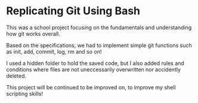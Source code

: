 # Replicating Git Using Bash
This was a school project focusing on the fundamentals and understanding how git works overall.

Based on the specifications, we had to implement simple git functions such as init, add, commit, log, rm and so on!

I used a hidden folder to hold the saved code, but I also added rules and conditions where files are not
uneccessarily overwritten nor accidently deleted.

This project will be continued to be improved on, to improve my shell scripting skills! 
